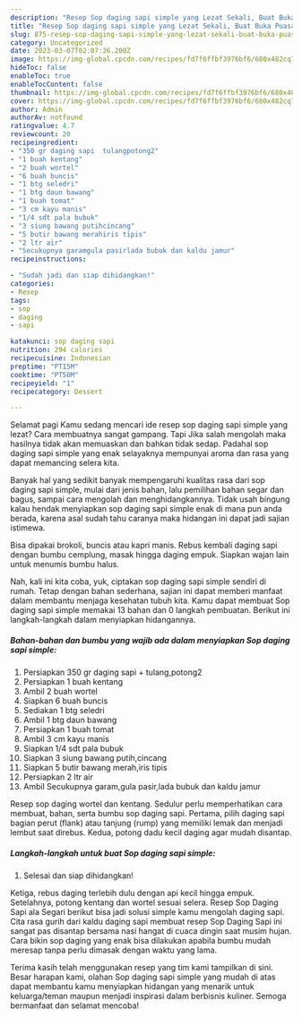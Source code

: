 ```yaml
---
description: "Resep Sop daging sapi simple yang Lezat Sekali, Buat Buka Puasa Lezat Sekali"
title: "Resep Sop daging sapi simple yang Lezat Sekali, Buat Buka Puasa Lezat Sekali"
slug: 875-resep-sop-daging-sapi-simple-yang-lezat-sekali-buat-buka-puasa-lezat-sekali
category: Uncategorized
date: 2023-03-07T02:07:26.200Z
image: https://img-global.cpcdn.com/recipes/fd7f6ffbf3976bf6/680x482cq70/sop-daging-sapi-simple-foto-resep-utama.jpg
hideToc: false
enableToc: true
enableTocContent: false
thumbnail: https://img-global.cpcdn.com/recipes/fd7f6ffbf3976bf6/680x482cq70/sop-daging-sapi-simple-foto-resep-utama.jpg
cover: https://img-global.cpcdn.com/recipes/fd7f6ffbf3976bf6/680x482cq70/sop-daging-sapi-simple-foto-resep-utama.jpg
author: Admin
authorAv: notfound
ratingvalue: 4.7
reviewcount: 20
recipeingredient:
- "350 gr daging sapi  tulangpotong2"
- "1 buah kentang"
- "2 buah wortel"
- "6 buah buncis"
- "1 btg seledri"
- "1 btg daun bawang"
- "1 buah tomat"
- "3 cm kayu manis"
- "1/4 sdt pala bubuk"
- "3 siung bawang putihcincang"
- "5 butir bawang merahiris tipis"
- "2 ltr air"
- "Secukupnya garamgula pasirlada bubuk dan kaldu jamur"
recipeinstructions:

- "Sudah jadi dan siap dihidangkan!"
categories:
- Resep
tags:
- sop
- daging
- sapi

katakunci: sop daging sapi 
nutrition: 294 calories
recipecuisine: Indonesian
preptime: "PT15M"
cooktime: "PT50M"
recipeyield: "1"
recipecategory: Dessert

---
```



Selamat pagi Kamu sedang mencari ide resep sop daging sapi simple yang lezat? Cara membuatnya sangat gampang. Tapi Jika salah mengolah maka hasilnya tidak akan memuaskan dan bahkan tidak sedap. Padahal sop daging sapi simple yang enak selayaknya mempunyai aroma dan rasa yang dapat memancing selera kita.


Banyak hal yang sedikit banyak mempengaruhi kualitas rasa dari sop daging sapi simple, mulai dari jenis bahan, lalu pemilihan bahan segar dan bagus, sampai cara mengolah dan menghidangkannya. Tidak usah bingung kalau hendak menyiapkan sop daging sapi simple enak di mana pun anda berada, karena asal sudah tahu caranya maka hidangan ini dapat jadi sajian istimewa.

Bisa dipakai brokoli, buncis atau kapri manis. Rebus kembali daging sapi dengan bumbu cemplung, masak hingga daging empuk. Siapkan wajan lain untuk menumis bumbu halus.


Nah, kali ini kita coba, yuk, ciptakan sop daging sapi simple sendiri di rumah. Tetap dengan bahan sederhana, sajian ini dapat memberi manfaat dalam membantu menjaga kesehatan tubuh kita. Kamu dapat membuat Sop daging sapi simple memakai 13 bahan dan 0 langkah pembuatan. Berikut ini langkah-langkah dalam menyiapkan hidangannya.

<!--inarticleads1-->

##### Bahan-bahan dan bumbu yang wajib ada dalam menyiapkan Sop daging sapi simple:

1. Persiapkan 350 gr daging sapi + tulang,potong2
1. Persiapkan 1 buah kentang
1. Ambil 2 buah wortel
1. Siapkan 6 buah buncis
1. Sediakan 1 btg seledri
1. Ambil 1 btg daun bawang
1. Persiapkan 1 buah tomat
1. Ambil 3 cm kayu manis
1. Siapkan 1/4 sdt pala bubuk
1. Siapkan 3 siung bawang putih,cincang
1. Siapkan 5 butir bawang merah,iris tipis
1. Persiapkan 2 ltr air
1. Ambil Secukupnya garam,gula pasir,lada bubuk dan kaldu jamur


Resep sop daging wortel dan kentang. Sedulur perlu memperhatikan cara membuat, bahan, serta bumbu sop daging sapi. Pertama, pilih daging sapi bagian perut (flank) atau tanjung (rump) yang memiliki lemak dan menjadi lembut saat direbus. Kedua, potong dadu kecil daging agar mudah disantap. 

<!--inarticleads2-->

##### Langkah-langkah untuk buat Sop daging sapi simple:


1. Selesai dan siap dihidangkan!

Ketiga, rebus daging terlebih dulu dengan api kecil hingga empuk. Setelahnya, potong kentang dan wortel sesuai selera. Resep Sop Daging Sapi ala Segari berikut bisa jadi solusi simple kamu mengolah daging sapi. Cita rasa gurih dari kaldu daging sapi membuat resep Sop Daging Sapi ini sangat pas disantap bersama nasi hangat di cuaca dingin saat musim hujan. Cara bikin sop daging yang enak bisa dilakukan apabila bumbu mudah meresap tanpa perlu dimasak dengan waktu yang lama. 

Terima kasih telah menggunakan resep yang tim kami tampilkan di sini. Besar harapan kami, olahan Sop daging sapi simple yang mudah di atas dapat membantu kamu menyiapkan hidangan yang menarik untuk keluarga/teman maupun menjadi inspirasi dalam berbisnis kuliner. Semoga bermanfaat dan selamat mencoba!
